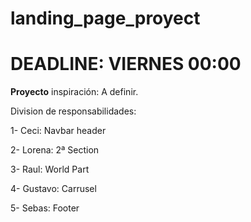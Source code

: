 # landing_page_proyect
# **DEADLINE: VIERNES 00:00**

**Proyecto** inspiración: A definir.

Division de responsabilidades:

1- Ceci: Navbar header

2- Lorena: 2ª Section

3- Raul: World Part

4- Gustavo: Carrusel

5- Sebas: Footer

